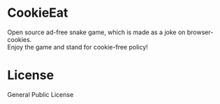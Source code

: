 # CookieEat
Open source ad-free snake game, which is made as a joke on browser-cookies.<br>
Enjoy the game and stand for cookie-free policy!
# License
General Public License
